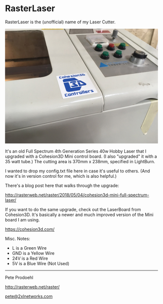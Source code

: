 # RasterLaser

RasterLaser is the (unofficial) name of my Laser Cutter.

![](Photos/cohesion3d-020.jpg)

It's an old Full Spectrum 4th Generation Series 40w Hobby Laser that I upgraded with a Cohesion3D Mini control board. (I also "upgraded" it with a 35 watt tube.) The cutting area is 370mm x 238mm, specified in LightBurn.

I wanted to drop my config.txt file here in case it's useful to others. (And now it's in version control for me, which is also helpful.)

There's a blog post here that walks through the upgrade:

  http://rasterweb.net/raster/2018/05/04/cohesion3d-mini-full-spectrum-laser/


If you want to do the same upgrade, check out the LaserBoard from Cohesion3D. It's basically a newer and much improved version of the Mini board I am using.

  https://cohesion3d.com/


Misc. Notes: 
 - L is a Green Wire
 - GND is a Yellow Wire
 - 24V is a Red Wire
 - 5V is a Blue Wire (Not Used)


---

Pete Prodoehl

<http://rasterweb.net/raster/>

<pete@2xlnetworks.com>

